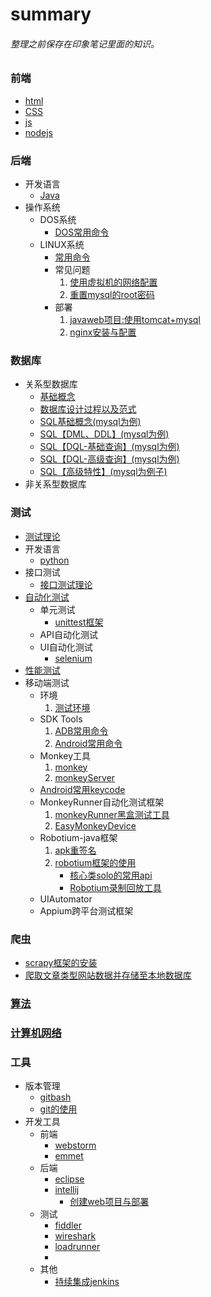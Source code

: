 # summary
###### 整理之前保存在印象笔记里面的知识。
### 前端
  * [html](frontEnd/html/html.md)
  * [CSS](frontEnd/css/README.md "CSS页面")
  * [js](frontEnd/js/README.md)
  * [nodejs](frontEnd/nodejs/nodejs.md)
### 后端
  * 开发语言
    * [Java](backEnd/Java/Java.md)
  * 操作系统
    * DOS系统
      * [DOS常用命令](backEnd/system/DOS/commandOfDOS.md)
    * LINUX系统
      * [常用命令](backEnd/system/linux/command.md)
      * 常见问题
        1. [使用虚拟机的网络配置](backEnd/system/linux/solution/configureNetwork.md)
        2. [重置mysql的root密码](backEnd/system/linux/solution/resetPWD_mysql.md)
      * 部署
        1. [javaweb项目:使用tomcat+mysql](backEnd/system/linux/deploy_javaweb.md)
        2. [nginx安装与配置](backEnd/system/linux/nginx.md)
### 数据库
  * 关系型数据库
    * [基础概念](database/basicContent.md)
    * [数据库设计过程以及范式](database/format.md)
    * [SQL基础概念(mysql为例)](database/sql_basic.md)
    * [SQL【DML、DDL】(mysql为例)](database/sql_ddl_dml.md)
    * [SQL【DQL-基础查询】(mysql为例)](database/sql_dql.md)
    * [SQL【DQL-高级查询】(mysql为例)](database/sql_dql_advanced.md)
    * [SQL【高级特性】(mysql为例子)](database/sql_highLevel.md)
  * 非关系型数据库
### 测试
  * [测试理论](testing/theory/theory.md)
  * 开发语言
    * [python](testing/python/python.md)
  * 接口测试
    * [接口测试理论](testing/interface/interface.md/)
  * [自动化测试](testing/automatic/auto_basic.md/)
    * 单元测试
      * [unittest框架](testing/unittest/unittest.md)
    * API自动化测试
    * UI自动化测试
      * [selenium](testing/selenium/selenium.md)
  * [性能测试](testing/performance/pt_basic.md)
  * 移动端测试
    * 环境
      1. [测试环境](testing/android/adroid_environment.md)
    * SDK Tools  
      1. [ADB常用命令](testing/android/adroid_ADBinstruction.md)
      2. [Android常用命令](testing/android/android_AndroidInstruction.md)
    * Monkey工具  
      1. [monkey](testing/android/android_monkey.md)
      2. [monkeyServer](testing/android/android_monkeyServer.md)
    * [Android常用keycode](testing/android/android_keycode.md)
    * MonkeyRunner自动化测试框架
      1. [monkeyRunner黑盒测试工具](testing/android/MonkeyRunner.md)
      2. [EasyMonkeyDevice](testing/android/EasyMonkeyDevice.md)
    * Robotium-java框架
      1. [apk重签名](testing/android/android_resign.md)
      2. [robotium框架的使用](testing/android/android_robotium.md)
         * [核心类solo的常用api](testing/android/android_robotium_solo_api.md)
         * [Robotium录制回放工具](testing/android/android_robotium_recorder.md)
    * UIAutomator
    * Appium跨平台测试框架
     
### 爬虫
  * [scrapy框架的安装](crawler/InstallScrapy.md)
  * [爬取文章类型网站数据并存储至本地数据库](crawler/crwalFromJobbole.md)
### [算法](algorithm/algorithm.md)
### [计算机网络](network/network.md)
### 工具
  * 版本管理
    * [gitbash](tools/gitbash.md)
    * [git的使用](tools/git.md)
  * 开发工具
    * 前端
      * [webstorm](tools/frontEnd/webstorm.md)
      * [emmet](tools/frontEnd/emmet.md)
    * 后端
      * [eclipse](tools/backEnd/eclipse.md)
      * [intellij](tools/backEnd/intellij.md)
         * [创建web项目与部署](tools/backEnd/intellij/createNdeploy.md)
    * 测试
      * [fiddler](tools/testing/fiddler.md)
      * [wireshark](tools/testing/wireshark.md)
      * [loadrunner](tools/testing/loadrunner/loadrunner.md)
      * 
    * 其他
      * [持续集成jenkins](tools/others/jenkins.md)